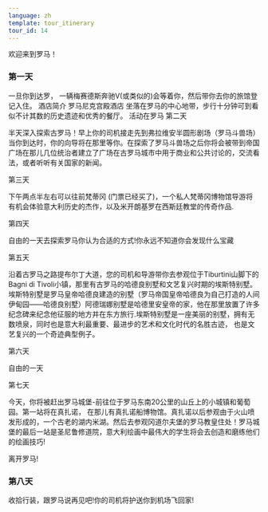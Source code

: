 ```yaml
---
language: zh
template: tour_itinerary
tour_id: 14
---
```

欢迎来到罗马！

### 第一天
一旦你到达罗， 一辆梅赛德斯奔驰V(或类似的)会等着你，然后带你去你的旅馆登记入住。
酒店简介
罗马尼克宫殿酒店 坐落在罗马的中心地带，步行十分钟可到看似不计其数的历史遗迹和优秀的餐厅。
活动在罗马
第二天

半天深入探索古罗马！早上你的司机接走先到弗拉维安半圆形剧场（罗马斗兽场）当你到达时，你的向导将在那里等你。在探索了罗马斗兽场之后你将会被带到帝国广场在那儿几位统治者建立了广场在古罗马城市中用于商业和公共讨论的，交流看法，或者听听有关国家的新闻。

第三天

下午两点半左右可以往前梵蒂冈 (门票已经买了)，一个私人梵蒂冈博物馆导游将有机会体验意大利历史的杰作，以及米开朗基罗在西斯廷教堂的传奇作品.


第四天

自由的一天去探索罗马你认为合适的方式!你永远不知道你会发现什么宝藏

第五天


沿着古罗马之路提布尔丁大道，您的司机和导游带你去参观位于Tiburtini山脚下的Bagni di Tivoli小镇，那里有古罗马的哈德良别墅和文艺复兴时期的埃斯特别墅。埃斯特别墅是罗马皇帝哈德良建造的别墅（罗马帝国皇帝哈德良为自己打造的人间伊甸园——哈德良别墅）阿德瑞娜别墅是哈德里安皇帝的家，他在那里放置了许多纪念碑来纪念他征服的地方并在东方旅行.埃斯特别墅是一座美丽的别墅，拥有无数喷泉，同时也是意大利最重要、最进步的艺术和文化时代的名胜古迹， 也是文艺复兴的一个奇迹典型例子。

第六天

自由的一天

第七天


今天，你将被赶出罗马城堡-前往位于罗马东南20公里的山丘上的小城镇和葡萄园。第一站将在真扎诺， 在那儿有真扎诺船博物馆。真扎诺以后参观由于火山喷发形成的，一个古老的湖内米湖。然后去参观冈道尔夫堡的罗马教皇住处！罗马城堡的最后一站是圣尼鲁修道院，意大利绘画中最伟大的学生将会去创造和磨练他们的绘画技巧!

离开罗马!


### 第八天


收拾行装，跟罗马说再见吧!你的司机将护送你到机场飞回家!
